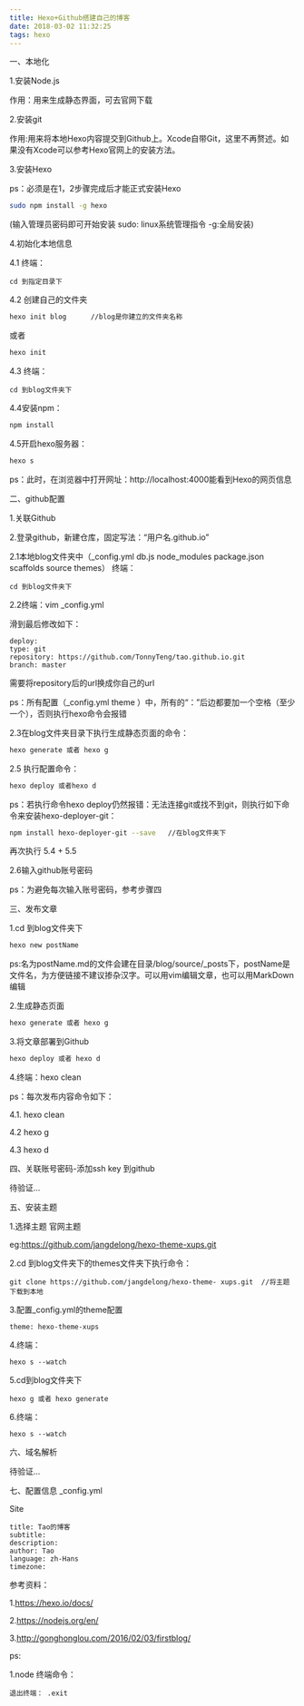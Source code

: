 ```yaml
---
title: Hexo+Github搭建自己的博客
date: 2018-03-02 11:32:25
tags: hexo
---
```


一、本地化

1.安装Node.js

作用：用来生成静态界面，可去官网下载

2.安装git

作用:用来将本地Hexo内容提交到Github上。Xcode自带Git，这里不再赘述。如果没有Xcode可以参考Hexo官网上的安装方法。

3.安装Hexo

ps：必须是在1，2步骤完成后才能正式安装Hexo

``` bash
sudo npm install -g hexo
```

(输入管理员密码即可开始安装  sudo: linux系统管理指令     -g:全局安装)

4.初始化本地信息

4.1 终端： 
	
	cd 到指定目录下

4.2 创建自己的文件夹

``` bash
hexo init blog      //blog是你建立的文件夹名称
```

或者
``` bash
hexo init
```

4.3 终端： 

	cd 到blog文件夹下

4.4安装npm：
``` bash
npm install
```
4.5开启hexo服务器：
``` bash
hexo s
```
ps：此时，在浏览器中打开网址：http://localhost:4000能看到Hexo的网页信息

二、github配置

1.关联Github

2.登录github，新建仓库，固定写法：“用户名.github.io”

2.1本地blog文件夹中（_config.yml db.js node_modules package.json scaffolds source themes）
终端：
	
	cd 到blog文件夹下

2.2终端：vim  _config.yml

滑到最后修改如下：

	deploy:
	type: git
	repository: https://github.com/TonnyTeng/tao.github.io.git
	branch: master
需要将repository后的url换成你自己的url

ps：所有配置（_config.yml  theme ）中，所有的“：”后边都要加一个空格（至少一个），否则执行hexo命令会报错

2.3在blog文件夹目录下执行生成静态页面的命令：
``` bash
hexo generate 或者 hexo g
```

2.5 执行配置命令：
``` bash
hexo deploy 或者hexo d
```
ps：若执行命令hexo deploy仍然报错：无法连接git或找不到git，则执行如下命令来安装hexo-deployer-git：
``` bash
npm install hexo-deployer-git --save   //在blog文件夹下
```
再次执行 5.4 + 5.5

2.6输入github账号密码

ps：为避免每次输入账号密码，参考步骤四


三、发布文章

1.cd 到blog文件夹下
``` bash
hexo new postName
```
ps:名为postName.md的文件会建在目录/blog/source/_posts下，postName是文件名，为方便链接不建议掺杂汉字。可以用vim编辑文章，也可以用MarkDown编辑

2.生成静态页面
``` bash
hexo generate 或者 hexo g
```
3.将文章部署到Github
``` bash
hexo deploy 或者 hexo d
```
4.终端：hexo clean

ps：每次发布内容命令如下：

4.1. hexo clean

4.2 hexo g

4.3 hexo d

四、关联账号密码-添加ssh key 到github

待验证...

五、安装主题

1.选择主题 官网主题

eg:https://github.com/jangdelong/hexo-theme-xups.git

2.cd 到blog文件夹下的themes文件夹下执行命令：

	git clone https://github.com/jangdelong/hexo-theme-	xups.git  //将主题下载到本地

3.配置_config.yml的theme配置
	
	theme: hexo-theme-xups

4.终端：
	
	hexo s --watch

5.cd到blog文件夹下

	hexo g 或者 hexo generate

6.终端：
	
	hexo s --watch

六、域名解析

待验证...

七、配置信息 _config.yml

Site

	title: Tao的博客
	subtitle:
	description:
	author: Tao
	language: zh-Hans
	timezone:
参考资料：

1.https://hexo.io/docs/

2.https://nodejs.org/en/

3.http://gonghonglou.com/2016/02/03/firstblog/

ps:

1.node 终端命令：

	退出终端： .exit

